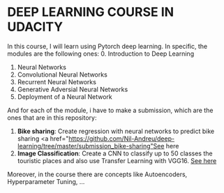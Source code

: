 # DEEP LEARNING COURSE IN UDACITY
In this course, I will learn using Pytorch deep learning. In specific, the modules are the following ones:
0. Introduction to Deep Learning
1. Neural Networks
2. Convolutional Neural Networks
3. Recurrent Neural Networks
4. Generative Adversial Neural Networks
5. Deployment of a Neural Network

And for each of the module, i have to make a submission, which are the ones that are in this repository:
1. **Bike sharing**: Create regression with neural networks to predict bike sharing <a href="https://github.com/Nil-Andreu/deep-learning/tree/master/submission_bike-sharing"See here</a>
2. **Image Classification**: Create a CNN to classify up to 50 classes the touristic places and also use Transfer Learning with VGG16. <a href="https://github.com/Nil-Andreu/deep-learning/tree/master/submission_landmark">See here</a>

Moreover, in the course there are concepts like Autoencoders, Hyperparameter Tuning, ... 
